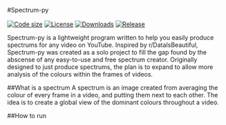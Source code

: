 #Spectrum-py

[<img align="center" alt="Code size" src="https://img.shields.io/github/languages/code-size/Samuel-Roach/spectrum-py?color=581845&style=for-the-badge">](https://github.com/Samuel-Roach/spectrum-py)
[<img align="center" alt="License" src="https://img.shields.io/github/license/Samuel-Roach/spectrum-py?color=900C3F&style=for-the-badge">](https://github.com/Samuel-Roach/spectrum-py)
[<img align="center" alt="Downloads" src="https://img.shields.io/github/downloads/Samuel-Roach/spectrum-py/total?color=C70039&style=for-the-badge">](https://github.com/Samuel-Roach/spectrum-py)
[<img align="center" alt="Release" src="https://img.shields.io/github/v/release/Samuel-Roach/spectrum-py?color=FF5733&style=for-the-badge">](https://github.com/Samuel-Roach/spectrum-py)

Spectrum-py is a lightweight program written to help you easily produce spectrums for any video on YouTube. Inspired by r/DataIsBeautiful, Spectrum-py was created as a solo project to fill the gap found by the abscense of any easy-to-use and free spectrum creator. Originally designed to just produce spectrums, the plan is to expand to allow more analysis of the colours within the frames of videos.

##What is a spectrum
A spectrum is an image created from averaging the colour of every frame in a video, and putting them next to each other. The idea is to create a global view of the dominant colours throughout a video.

##How to run
